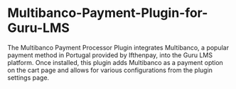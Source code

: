 # Multibanco-Payment-Plugin-for-Guru-LMS
The Multibanco Payment Processor Plugin integrates Multibanco, a popular payment method in Portugal provided by Ifthenpay, into the Guru LMS platform. Once installed, this plugin adds Multibanco as a payment option on the cart page and allows for various configurations from the plugin settings page.

